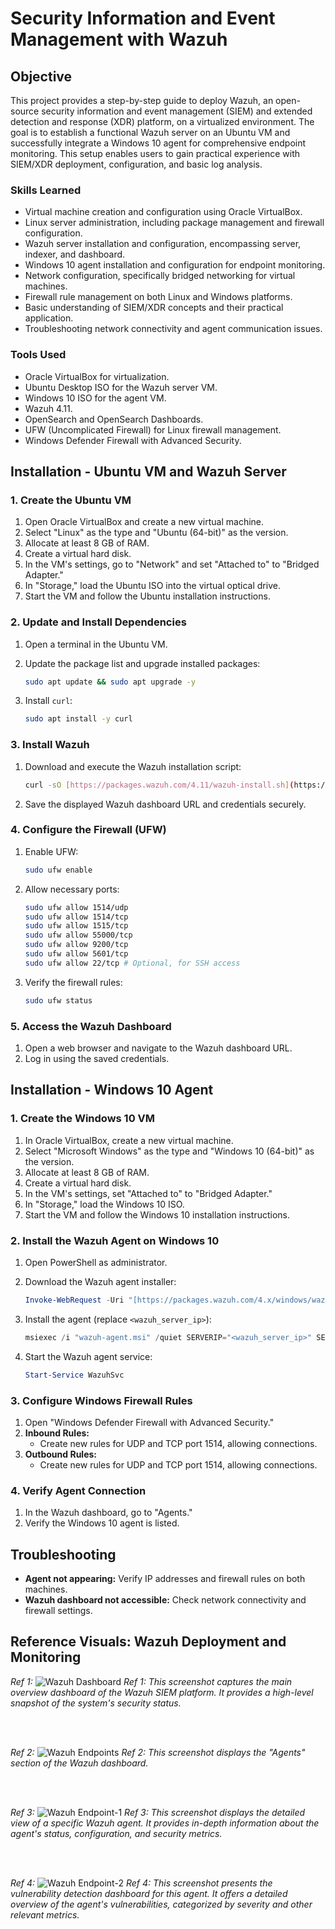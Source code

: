 # Security Information and Event Management with Wazuh

## Objective

This project provides a step-by-step guide to deploy Wazuh, an open-source security information and event management (SIEM) and extended detection and response (XDR) platform, on a virtualized environment. The goal is to establish a functional Wazuh server on an Ubuntu VM and successfully integrate a Windows 10 agent for comprehensive endpoint monitoring. This setup enables users to gain practical experience with SIEM/XDR deployment, configuration, and basic log analysis.

### Skills Learned

-   Virtual machine creation and configuration using Oracle VirtualBox.
-   Linux server administration, including package management and firewall configuration.
-   Wazuh server installation and configuration, encompassing server, indexer, and dashboard.
-   Windows 10 agent installation and configuration for endpoint monitoring.
-   Network configuration, specifically bridged networking for virtual machines.
-   Firewall rule management on both Linux and Windows platforms.
-   Basic understanding of SIEM/XDR concepts and their practical application.
-   Troubleshooting network connectivity and agent communication issues.

### Tools Used

-   Oracle VirtualBox for virtualization.
-   Ubuntu Desktop ISO for the Wazuh server VM.
-   Windows 10 ISO for the agent VM.
-   Wazuh 4.11.
-   OpenSearch and OpenSearch Dashboards.
-   UFW (Uncomplicated Firewall) for Linux firewall management.
-   Windows Defender Firewall with Advanced Security.

## Installation - Ubuntu VM and Wazuh Server

### 1. Create the Ubuntu VM

1.  Open Oracle VirtualBox and create a new virtual machine.
2.  Select "Linux" as the type and "Ubuntu (64-bit)" as the version.
3.  Allocate at least 8 GB of RAM.
4.  Create a virtual hard disk.
5.  In the VM's settings, go to "Network" and set "Attached to" to "Bridged Adapter."
6.  In "Storage," load the Ubuntu ISO into the virtual optical drive.
7.  Start the VM and follow the Ubuntu installation instructions.

### 2. Update and Install Dependencies

1.  Open a terminal in the Ubuntu VM.
2.  Update the package list and upgrade installed packages:

    ```bash
    sudo apt update && sudo apt upgrade -y
    ```

3.  Install `curl`:

    ```bash
    sudo apt install -y curl
    ```

### 3. Install Wazuh

1.  Download and execute the Wazuh installation script:

    ```bash
    curl -sO [https://packages.wazuh.com/4.11/wazuh-install.sh](https://packages.wazuh.com/4.11/wazuh-install.sh) && sudo bash ./wazuh-install.sh -a
    ```

2.  Save the displayed Wazuh dashboard URL and credentials securely.

### 4. Configure the Firewall (UFW)

1.  Enable UFW:

    ```bash
    sudo ufw enable
    ```

2.  Allow necessary ports:

    ```bash
    sudo ufw allow 1514/udp
    sudo ufw allow 1514/tcp
    sudo ufw allow 1515/tcp
    sudo ufw allow 55000/tcp
    sudo ufw allow 9200/tcp
    sudo ufw allow 5601/tcp
    sudo ufw allow 22/tcp # Optional, for SSH access
    ```

3.  Verify the firewall rules:

    ```bash
    sudo ufw status
    ```

### 5. Access the Wazuh Dashboard

1.  Open a web browser and navigate to the Wazuh dashboard URL.
2.  Log in using the saved credentials.

## Installation - Windows 10 Agent

### 1. Create the Windows 10 VM

1.  In Oracle VirtualBox, create a new virtual machine.
2.  Select "Microsoft Windows" as the type and "Windows 10 (64-bit)" as the version.
3.  Allocate at least 8 GB of RAM.
4.  Create a virtual hard disk.
5.  In the VM's settings, set "Attached to" to "Bridged Adapter."
6.  In "Storage," load the Windows 10 ISO.
7.  Start the VM and follow the Windows 10 installation instructions.

### 2. Install the Wazuh Agent on Windows 10

1.  Open PowerShell as administrator.
2.  Download the Wazuh agent installer:

    ```powershell
    Invoke-WebRequest -Uri "[https://packages.wazuh.com/4.x/windows/wazuh-agent-4.11-1.msi](https://packages.wazuh.com/4.x/windows/wazuh-agent-4.x-1.msi)" -OutFile "wazuh-agent.msi"
    ```

3.  Install the agent (replace `<wazuh_server_ip>`):

    ```powershell
    msiexec /i "wazuh-agent.msi" /quiet SERVERIP="<wazuh_server_ip>" SERVERPORT="1514"
    ```

4.  Start the Wazuh agent service:

    ```powershell
    Start-Service WazuhSvc
    ```

### 3. Configure Windows Firewall Rules

1.  Open "Windows Defender Firewall with Advanced Security."
2.  **Inbound Rules:**
    * Create new rules for UDP and TCP port 1514, allowing connections.
3.  **Outbound Rules:**
    * Create new rules for UDP and TCP port 1514, allowing connections.

### 4. Verify Agent Connection

1.  In the Wazuh dashboard, go to "Agents."
2.  Verify the Windows 10 agent is listed.

## Troubleshooting

* **Agent not appearing:** Verify IP addresses and firewall rules on both machines.
* **Wazuh dashboard not accessible:** Check network connectivity and firewall settings.

## Reference Visuals: Wazuh Deployment and Monitoring

*Ref 1:*
![Wazuh Dashboard](https://github.com/user-attachments/assets/dff76b31-b4c0-4298-94f7-7a9f7eed5835)
*Ref 1: This screenshot captures the main overview dashboard of the Wazuh SIEM platform. It provides a high-level snapshot of the system's security status.*

<br/>
<br/>

*Ref 2:*
![Wazuh Endpoints](https://github.com/user-attachments/assets/666d3c01-f6ac-45fe-8baf-6325337873d0)
*Ref 2: This screenshot displays the "Agents" section of the Wazuh dashboard.*

<br/>
<br/>

*Ref 3:*
![Wazuh Endpoint-1](https://github.com/user-attachments/assets/6bba044c-a186-40cd-8470-9ba0a3fe980c)
*Ref 3: This screenshot displays the detailed view of a specific Wazuh agent. It provides in-depth information about the agent's status, configuration, and security metrics.*

<br/>
<br/>

*Ref 4:*
![Wazuh Endpoint-2](https://github.com/user-attachments/assets/5be64d54-cff8-4618-b5f5-f9f454bb880a)
*Ref 4: This screenshot presents the vulnerability detection dashboard for this agent. It offers a detailed overview of the agent's vulnerabilities, categorized by severity and other relevant metrics.*

<br/>
<br/>



